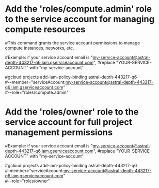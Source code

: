 # Add the 'roles/compute.admin' role to the service account for managing compute resources
#This command grants the service account permissions to manage compute instances, networks, etc.

#Example: if your service account email is "my-service-account@astral-depth-443217-q6.iam.gserviceaccount.com",
#replace "YOUR-SERVICE-ACCOUNT" with "my-service-account"

#gcloud projects add-iam-policy-binding astral-depth-443217-q6 \
#--member="serviceAccount:my-service-account@astral-depth-443217-q6.iam.gserviceaccount.com" \
#--role="roles/compute.admin"

# Add the 'roles/owner' role to the service account for full project management permissions
#Example: if your service account email is "my-service-account@astral-depth-443217-q6.iam.gserviceaccount.com",
#replace "YOUR-SERVICE-ACCOUNT" with "my-service-account"

#gcloud projects add-iam-policy-binding astral-depth-443217-q6 \
#-member="serviceAccount:my-service-account@astral-depth-443217-q6.iam.gserviceaccount.com" \
#--role="roles/owner"


